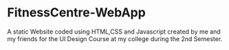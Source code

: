 # FitnessCentre-WebApp
A static Website coded using HTML,CSS and Javascript created by me and my friends for the UI Design Course at my college during the 2nd Semester.
